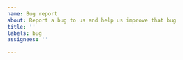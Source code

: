 ```yaml
---
name: Bug report
about: Report a bug to us and help us improve that bug
title: ''
labels: bug
assignees: ''

---
```



